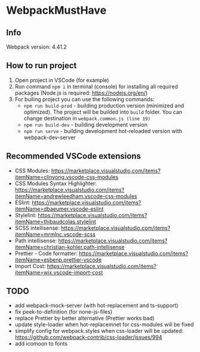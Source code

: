 # WebpackMustHave

## Info

Webpack version: 4.41.2

## How to run project

1. Open project in VSCode (for example)
2. Run command `npm i` in terminal (console) for installing all required packages (Node.js is required: <https://nodejs.org/en/>)
3. For builing project you can use the following commands:
   - `npm run build-prod` - building production version (minimized and optimized). The project will be builded into `build` folder. You can change destination in `webpack.common.js (line 19)`
   - `npm run build-dev` - building development version
   - `npm run serve` - building development hot-reloaded version with webpack-dev-server

## Recommended VSCode extensions

- CSS Modules: <https://marketplace.visualstudio.com/items?itemName=clinyong.vscode-css-modules>
- CSS Modules Syntax Highlighter: <https://marketplace.visualstudio.com/items?itemName=andrewleedham.vscode-css-modules>
- ESlint: <https://marketplace.visualstudio.com/items?itemName=dbaeumer.vscode-eslint>
- Stylelint: <https://marketplace.visualstudio.com/items?itemName=thibaudcolas.stylelint>
- SCSS intellisense: <https://marketplace.visualstudio.com/items?itemName=mrmlnc.vscode-scss>
- Path intellisense: <https://marketplace.visualstudio.com/items?itemName=christian-kohler.path-intellisense>
- Prettier - Code formatter: <https://marketplace.visualstudio.com/items?itemName=esbenp.prettier-vscode>
- Import Cost: <https://marketplace.visualstudio.com/items?itemName=wix.vscode-import-cost>

## TODO

- add webpack-mock-server (with hot-replacement and ts-support)
- fix peek-to-definition (for none-js-files)
- replace Prettier by better alternative (Prettier works bad)
- update style-loader when hot-replacemnet for css-modules will be fixed
- simplify config for webpack.styles when css-loader will be updated: <https://github.com/webpack-contrib/css-loader/issues/994>
- add icomoon to fonts
